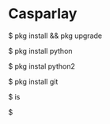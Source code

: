 # Casparlay

$ pkg install && pkg upgrade

$ pkg install python

$ pkg instal python2

$ pkg install git

$ is



$ 
